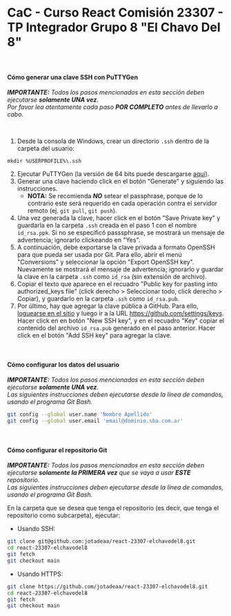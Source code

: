 # **CaC - Curso React Comisión 23307 - TP Integrador Grupo 8 "El Chavo Del 8"**

&nbsp;

#### **Cómo generar una clave SSH con PuTTYGen**
_**IMPORTANTE:** Todos los pasos mencionados en esta sección deben ejecutarse **solamente UNA vez**._  
_Por favor lea atentamente cada paso **POR COMPLETO** antes de llevarlo a cabo._

&nbsp;

1. Desde la consola de Windows, crear un directorio `.ssh` dentro de la carpeta del usuario:
```console
mkdir %USERPROFILE%\.ssh
```

2. Ejecutar PuTTYGen (la versión de 64 bits puede descargarse [aquí](https://the.earth.li/~sgtatham/putty/latest/w64/puttygen.exe)).
3. Generar una clave haciendo click en el botón "Generate" y siguiendo las instrucciones.
    * **NOTA:** Se recomienda **_NO_** setear el passphrase, porque de lo contrario este será requerido en cada operación contra el servidor remoto (ej. `git pull`, `git push`).
4. Una vez generada la clave, hacer click en el botón "Save Private key" y guardarla en la carpeta `.ssh` creada en el paso 1 con el nombre `id_rsa.ppk`. Si no se especificó passsphrase, se mostrará un mensaje de advertencia; ignorarlo clickeando en "Yes".
5. A continuación, debe exportarse la clave privada a formato OpenSSH para que pueda ser usada por Git. Para ello, abrir el menú "Conversions" y seleccionar la opción "Export OpenSSH key". Nuevamente se mostrará el mensaje de advertencia; ignorarlo y guardar la clave en la carpeta `.ssh` como `id_rsa` (sin extensión de archivo).
6. Copiar el texto que aparece en el recuadro "Public key for pasting into authorized_keys file" (click derecho > Seleccionar todo, click derecho > Copiar), y guardarlo en la carpeta `.ssh` como `id_rsa.pub`.
7. Por último, hay que agregar la clave pública a GitHub. Para ello, [loguearse en el sitio](https://github.com/login) y luego ir a la URL <https://github.com/settings/keys>. Hacer click en en botón "New SSH key", y en el recuadro "Key" copiar el contenido del archivo `id_rsa.pub` generado en el paso anterior.
Hacer click en el botón "Add SSH key" para agregar la clave.

&nbsp;

#### **Cómo configurar los datos del usuario**
_**IMPORTANTE:** Todos los pasos mencionados en esta sección deben ejecutarse **solamente UNA vez**._  
_Las siguientes instrucciones deben ejecutarse desde la línea de comandos, usando el programa Git Bash._

```bash
git config --global user.name 'Nombre Apellido'
git config --global user.email 'email@dominio.sba.com.ar'
```

&nbsp;

#### **Cómo configurar el repositorio Git**
_**IMPORTANTE:** Todos los pasos mencionados en esta sección deben ejecutarse **solamente la PRIMERA vez** que se vaya a usar **ESTE** repositorio._  
_Las siguientes instrucciones deben ejecutarse desde la línea de comandos, usando el programa Git Bash._

En la carpeta que se desea que tenga el repositorio (es decir, que tenga el repositorio como subcarpeta), ejecutar:

* Usando SSH:
```bash
git clone git@github.com:jotadeaa/react-23307-elchavodel8.git
cd react-23307-elchavodel8
git fetch
git checkout main
```

* Usando HTTPS:
```bash
git clone https://github.com/jotadeaa/react-23307-elchavodel8.git
cd react-23307-elchavodel8
git fetch
git checkout main
```
